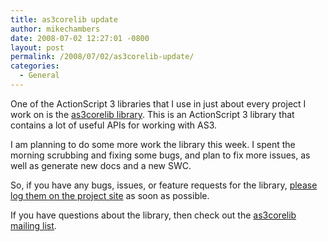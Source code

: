 ```yaml
---
title: as3corelib update
author: mikechambers
date: 2008-07-02 12:27:01 -0800
layout: post
permalink: /2008/07/02/as3corelib-update/
categories:
  - General
---
```



One of the ActionScript 3 libraries that I use in just about every project I work on is the [as3corelib library][1]. This is an ActionScript 3 library that contains a lot of useful APIs for working with AS3.

I am planning to do some more work the library this week. I spent the morning scrubbing and fixing some bugs, and plan to fix more issues, as well as generate new docs and a new SWC.

So, if you have any bugs, issues, or feature requests for the library, [please log them on the project site][2] as soon as possible.

If you have questions about the library, then check out the [as3corelib mailing list][3].

 [1]: http://code.google.com/p/as3corelib/
 [2]: http://code.google.com/p/as3corelib/issues/list
 [3]: http://groups.google.com/group/as3corelib
